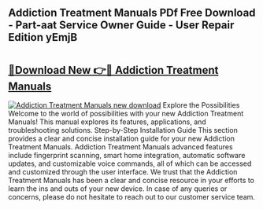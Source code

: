 ## Addiction Treatment Manuals PDf Free Download - Part-aat Service Owner Guide - User Repair Edition yEmjB

# <h2><a href="http://bc37057.oget.top/?id=Addiction+Treatment+Manuals">🔗Download New 👉🔴 Addiction Treatment Manuals</a></h2>

[![Addiction Treatment Manuals new download](https://i.imgur.com/5g1atiW.png)](http://bc37057.oget.top/?id=Addiction+Treatment+Manuals)
Explore the Possibilities Welcome to the world of possibilities with your new Addiction Treatment Manuals! This manual explores its features, applications, and troubleshooting solutions. Step-by-Step Installation Guide This section provides a clear and concise installation guide for your new Addiction Treatment Manuals. Addiction Treatment Manuals advanced features include fingerprint scanning, smart home integration, automatic software updates, and customizable voice commands, all of which can be accessed and customized through the user interface. We trust that the Addiction Treatment Manuals has been a clear and concise resource in your efforts to learn the ins and outs of your new device. In case of any queries or concerns, please do not hesitate to reach out to our customer service team.
